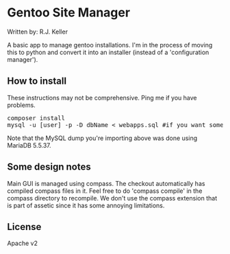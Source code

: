 <h1>Gentoo Site Manager</h1>

<p>Written by: R.J. Keller</p>

<p>A basic app to manage gentoo installations. I'm in the process of moving this to python and convert it into an installer (instead of a 'configuration manager').</p>

<h2>How to install</h2>

<p>These instructions may not be comprehensive. Ping me if you have problems.</p>

<pre>composer install
mysql -u [user] -p -D dbName < webapps.sql #if you want some samples
</pre>

<p>Note that the MySQL dump you're importing above was done using MariaDB 5.5.37.</p>

<h2>Some design notes</h2>

<p>Main GUI is managed using compass. The checkout automatically has compiled compass files in it. Feel free to do 'compass compile' in the compass directory to recompile. We don't use the compass extension that is part of assetic since it has some annoying limitations.</p>

<h2>License</h2>

<p>Apache v2</p>
